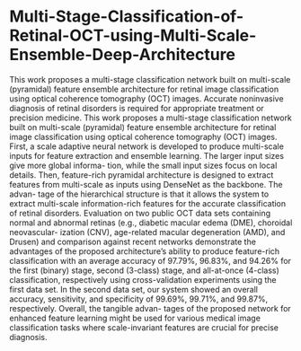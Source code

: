# Multi-Stage-Classification-of-Retinal-OCT-using-Multi-Scale-Ensemble-Deep-Architecture
This work proposes a multi-stage classification network built on multi-scale (pyramidal) feature ensemble architecture for retinal image classification using optical coherence tomography (OCT) images.
Accurate noninvasive diagnosis of retinal disorders is required for appropriate treatment 
or precision medicine. This work proposes a multi-stage classification network built on multi-scale 
(pyramidal) feature ensemble architecture for retinal image classification using optical coherence 
tomography (OCT) images. First, a scale adaptive neural network is developed to produce multi-scale 
inputs for feature extraction and ensemble learning. The larger input sizes give more global informa- 
tion, while the small input sizes focus on local details. Then, feature-rich pyramidal architecture is 
designed to extract features from multi-scale as inputs using DenseNet as the backbone. The advan- 
tage of the hierarchical structure is that it allows the system to extract multi-scale information-rich 
features for the accurate classification of retinal disorders. Evaluation on two public OCT data sets 
containing normal and abnormal retinas (e.g., diabetic macular edema (DME), choroidal neovascular- 
ization (CNV), age-related macular degeneration (AMD), and Drusen) and comparison against recent 
networks demonstrate the advantages of the proposed architecture’s ability to produce feature-rich 
classification with an average accuracy of 97.79%, 96.83%, and 94.26% for the first (binary) stage, 
second (3-class) stage, and all-at-once (4-class) classification, respectively using cross-validation 
experiments using the first data set. In the second data set, our system showed an overall accuracy, 
sensitivity, and specificity of 99.69%, 99.71%, and 99.87%, respectively. Overall, the tangible advan- 
tages of the proposed network for enhanced feature learning might be used for various medical 
image classification tasks where scale-invariant features are crucial for precise diagnosis.
